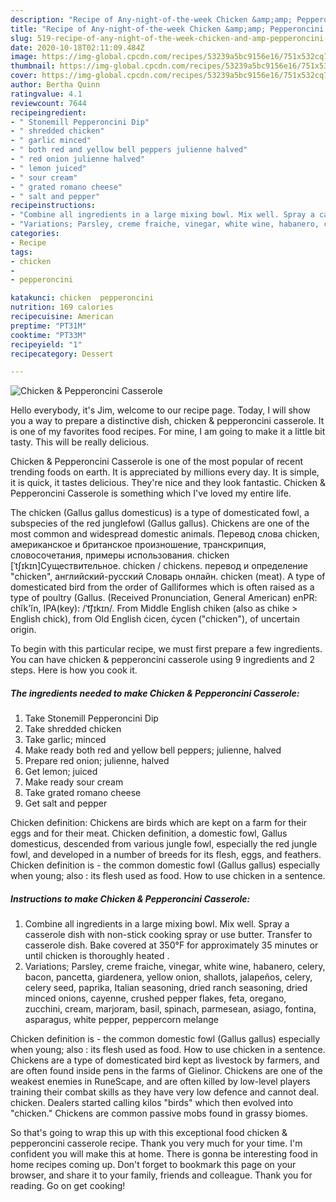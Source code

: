 ```yaml
---
description: "Recipe of Any-night-of-the-week Chicken &amp;amp; Pepperoncini Casserole"
title: "Recipe of Any-night-of-the-week Chicken &amp;amp; Pepperoncini Casserole"
slug: 519-recipe-of-any-night-of-the-week-chicken-and-amp-pepperoncini-casserole
date: 2020-10-18T02:11:09.484Z
image: https://img-global.cpcdn.com/recipes/53239a5bc9156e16/751x532cq70/chicken-pepperoncini-casserole-recipe-main-photo.jpg
thumbnail: https://img-global.cpcdn.com/recipes/53239a5bc9156e16/751x532cq70/chicken-pepperoncini-casserole-recipe-main-photo.jpg
cover: https://img-global.cpcdn.com/recipes/53239a5bc9156e16/751x532cq70/chicken-pepperoncini-casserole-recipe-main-photo.jpg
author: Bertha Quinn
ratingvalue: 4.1
reviewcount: 7644
recipeingredient:
- " Stonemill Pepperoncini Dip"
- " shredded chicken"
- " garlic minced"
- " both red and yellow bell peppers julienne halved"
- " red onion julienne halved"
- " lemon juiced"
- " sour cream"
- " grated romano cheese"
- " salt and pepper"
recipeinstructions:
- "Combine all ingredients in a large mixing bowl. Mix well. Spray a casserole dish with non-stick cooking spray or use butter. Transfer to casserole dish. Bake covered at 350°F for approximately 35 minutes or until chicken is thoroughly heated ."
- "Variations; Parsley, creme fraiche, vinegar, white wine, habanero, celery, bacon, pancetta, giardenera, yellow onion, shallots, jalapeños, celery, celery seed, paprika, Italian seasoning, dried ranch seasoning, dried minced onions, cayenne, crushed pepper flakes, feta, oregano, zucchini, cream, marjoram, basil, spinach, parmesean, asiago, fontina, asparagus, white pepper, peppercorn melange"
categories:
- Recipe
tags:
- chicken
- 
- pepperoncini

katakunci: chicken  pepperoncini 
nutrition: 169 calories
recipecuisine: American
preptime: "PT31M"
cooktime: "PT33M"
recipeyield: "1"
recipecategory: Dessert

---
```



![Chicken &amp; Pepperoncini Casserole](https://img-global.cpcdn.com/recipes/53239a5bc9156e16/751x532cq70/chicken-pepperoncini-casserole-recipe-main-photo.jpg)

Hello everybody, it's Jim, welcome to our recipe page. Today, I will show you a way to prepare a distinctive dish, chicken &amp; pepperoncini casserole. It is one of my favorites food recipes. For mine, I am going to make it a little bit tasty. This will be really delicious.

Chicken &amp; Pepperoncini Casserole is one of the most popular of recent trending foods on earth. It is appreciated by millions every day. It is simple, it is quick, it tastes delicious. They're nice and they look fantastic. Chicken &amp; Pepperoncini Casserole is something which I've loved my entire life.

The chicken (Gallus gallus domesticus) is a type of domesticated fowl, a subspecies of the red junglefowl (Gallus gallus). Chickens are one of the most common and widespread domestic animals. Перевод слова chicken, американское и британское произношение, транскрипция, словосочетания, примеры использования. chicken [ˈtʃɪkɪn]Существительное. chicken / chickens. перевод и определение &#34;chicken&#34;, английский-русский Словарь онлайн. chicken (meat). A type of domesticated bird from the order of Galliformes which is often raised as a type of poultry (Gallus. (Received Pronunciation, General American) enPR: chĭk&#39;ĭn, IPA(key): /ˈt͡ʃɪkɪn/. From Middle English chiken (also as chike &gt; English chick), from Old English ċicen, ċycen (&#34;chicken&#34;), of uncertain origin.


To begin with this particular recipe, we must first prepare a few ingredients. You can have chicken &amp; pepperoncini casserole using 9 ingredients and 2 steps. Here is how you cook it.

<!--inarticleads1-->

##### The ingredients needed to make Chicken &amp; Pepperoncini Casserole:

1. Take  Stonemill Pepperoncini Dip
1. Take  shredded chicken
1. Take  garlic; minced
1. Make ready  both red and yellow bell peppers; julienne, halved
1. Prepare  red onion; julienne, halved
1. Get  lemon; juiced
1. Make ready  sour cream
1. Take  grated romano cheese
1. Get  salt and pepper


Chicken definition: Chickens are birds which are kept on a farm for their eggs and for their meat. Chicken definition, a domestic fowl, Gallus domesticus, descended from various jungle fowl, especially the red jungle fowl, and developed in a number of breeds for its flesh, eggs, and feathers. Chicken definition is - the common domestic fowl (Gallus gallus) especially when young; also : its flesh used as food. How to use chicken in a sentence. 

<!--inarticleads2-->

##### Instructions to make Chicken &amp; Pepperoncini Casserole:

1. Combine all ingredients in a large mixing bowl. Mix well. Spray a casserole dish with non-stick cooking spray or use butter. Transfer to casserole dish. Bake covered at 350°F for approximately 35 minutes or until chicken is thoroughly heated .
1. Variations; Parsley, creme fraiche, vinegar, white wine, habanero, celery, bacon, pancetta, giardenera, yellow onion, shallots, jalapeños, celery, celery seed, paprika, Italian seasoning, dried ranch seasoning, dried minced onions, cayenne, crushed pepper flakes, feta, oregano, zucchini, cream, marjoram, basil, spinach, parmesean, asiago, fontina, asparagus, white pepper, peppercorn melange


Chicken definition is - the common domestic fowl (Gallus gallus) especially when young; also : its flesh used as food. How to use chicken in a sentence. Chickens are a type of domesticated bird kept as livestock by farmers, and are often found inside pens in the farms of Gielinor. Chickens are one of the weakest enemies in RuneScape, and are often killed by low-level players training their combat skills as they have very low defence and cannot deal. chicken. Dealers started calling kilos &#34;birds&#34; which then evolved into &#34;chicken.&#34; Chickens are common passive mobs found in grassy biomes. 

So that's going to wrap this up with this exceptional food chicken &amp; pepperoncini casserole recipe. Thank you very much for your time. I'm confident you will make this at home. There is gonna be interesting food in home recipes coming up. Don't forget to bookmark this page on your browser, and share it to your family, friends and colleague. Thank you for reading. Go on get cooking!
